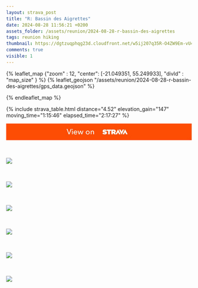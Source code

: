 ```yaml
---
layout: strava_post
title: "R: Bassin des Aigrettes"
date: 2024-08-28 11:56:21 +0200
assets_folder: /assets/reunion/2024-08-28-r-bassin-des-aigrettes
tags: reunion hiking
thumbnail: https://dgtzuqphqg23d.cloudfront.net/w5ij207q35R-O4ZW9Em-vU4XH0UqK-NHraOsXC051Mk-1024x768.jpg
comments: true
visible: 1
---
```



{% leaflet_map {"zoom" : 12,
                  "center": [-21.049351, 55.249933],
                 "divId" : "map_size" } %}
    {% leaflet_geojson "/assets/reunion/2024-08-28-r-bassin-des-aigrettes/gps_data.geojson" %}

{% endleaflet_map %}





{% include strava_table.html distance="4.52" elevation_gain="147" moving_time="1:15:46" elapsed_time="2:17:27" %}

[![](/assets/strava.jpg)](https://www.strava.com/activities/12264729626)


<br />

![](https://dgtzuqphqg23d.cloudfront.net/w5ij207q35R-O4ZW9Em-vU4XH0UqK-NHraOsXC051Mk-1024x768.jpg)


<br />

![](https://dgtzuqphqg23d.cloudfront.net/rW_eBFxQ_7QV2GAsn3J45wWWnjW0a1GJ9nMAOExnYM8-768x1024.jpg)


<br />

![](https://dgtzuqphqg23d.cloudfront.net/MzATkQhqaa4zz6QD6RfBSyRXn3l5f2koFBeD2DfIQ-o-768x1024.jpg)


<br />

![](https://dgtzuqphqg23d.cloudfront.net/8xdlituVSOMDQPIMhL5BiBSGO9oihCoiT9ib6UNeveU-768x1024.jpg)


<br />

![](https://dgtzuqphqg23d.cloudfront.net/n3yinOPIiNBLqAyRb9YnrcjXcGD_LMZTS633Wv7gidI-768x1024.jpg)


<br />

![](https://dgtzuqphqg23d.cloudfront.net/_fj1RD6b2QgL0R0u7NvhoxMccJwWb1qMFHcbgpfX4lY-768x1024.jpg)
